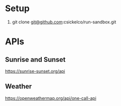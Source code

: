 # Setup
1. git clone git@github.com:csickelco/run-sandbox.git

# APIs

## Sunrise and Sunset
https://sunrise-sunset.org/api

## Weather
https://openweathermap.org/api/one-call-api
